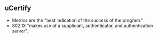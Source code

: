## uCertify

- Metrics are the "best indication of the success of the program."
- 802.1X "makes use of a supplicant, authenticator, and authentication server".
